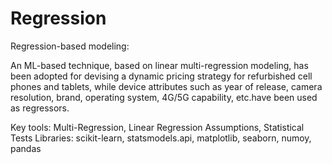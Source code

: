 # Regression
Regression-based modeling:

An ML-based technique, based on linear multi-regression modeling, has been adopted for devising a dynamic pricing strategy 
for refurbished cell phones and tablets, while device attributes such as year of release, camera resolution, brand, operating
system, 4G/5G capability, etc.have been used as regressors. 

Key tools: Multi-Regression, Linear Regression Assumptions, Statistical Tests
Libraries: scikit-learn, statsmodels.api, matplotlib, seaborn, numoy, pandas  
